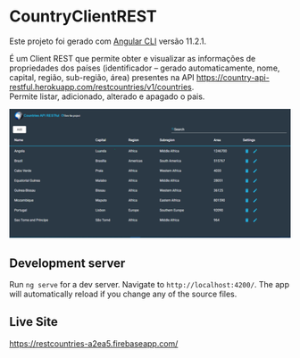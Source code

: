 # CountryClientREST

Este projeto foi gerado com [Angular CLI](https://github.com/angular/angular-cli) versão 11.2.1.

É um Client REST que permite obter e visualizar as informações de propriedades dos países (identificador – gerado automaticamente, nome, capital, região, sub-região, área)
presentes na API https://country-api-restful.herokuapp.com/restcountries/v1/countries. 
<br/>
Permite listar, adicionado, alterado e apagado o pais. 

<div align="center">
  <img alt="image" src="https://github.com/claivemonteza/Country-Client-REST/blob/main/Country-client-rest.png">
</div>

## Development server

Run `ng serve` for a dev server. Navigate to `http://localhost:4200/`. The app will automatically reload if you change any of the source files.

## Live Site
https://restcountries-a2ea5.firebaseapp.com/



